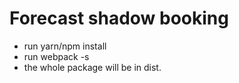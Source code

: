 # Forecast shadow booking

- run yarn/npm install
- run webpack -s
- the whole package will be in dist.
